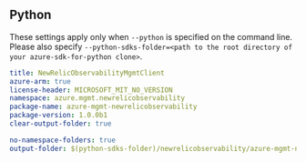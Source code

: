 ## Python

These settings apply only when `--python` is specified on the command line.
Please also specify `--python-sdks-folder=<path to the root directory of your azure-sdk-for-python clone>`.

``` yaml $(python)
title: NewRelicObservabilityMgmtClient
azure-arm: true
license-header: MICROSOFT_MIT_NO_VERSION
namespace: azure.mgmt.newrelicobservability
package-name: azure-mgmt-newrelicobservability
package-version: 1.0.0b1
clear-output-folder: true
```

``` yaml $(python)
no-namespace-folders: true
output-folder: $(python-sdks-folder)/newrelicobservability/azure-mgmt-newrelicobservability/azure/mgmt/newrelicobservability
```
